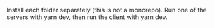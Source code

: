 Install each folder separately (this is not a monorepo). Run one of the servers with yarn dev, then run the client with yarn dev.
